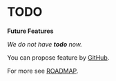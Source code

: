 # TODO

**Future Features**

*We do not have **todo** now.*

You can propose feature by [GitHub](https://github.com/helvm/helap/issues).

For more see [ROADMAP](ROADMAP.md).
